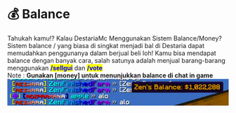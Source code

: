 # 💰 Balance

Tahukah kamu!? Kalau DestariaMc Menggunakan Sistem Balance/Money? Sistem balance / yang biasa di singkat menjadi bal di Destaria dapat memudahkan penggunanya dalam berjual beli loh! Kamu bisa mendapat balance dengan banyak cara, salah satunya adalah menjual barang-barang menggunakan <mark style="color:blue;">**/sellgui**</mark> dan <mark style="color:blue;">**/vote**</mark>\
Note : **Gunakan \[money] untuk menunjukkan balance di chat in game**\
![](<../../.gitbook/assets/Screenshot (329).png>)
